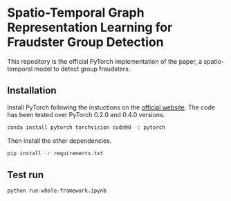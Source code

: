 # Spatio-Temporal Graph Representation Learning for Fraudster Group Detection
This repository is the official PyTorch implementation of the paper, a spatio-temporal model to detect group fraudsters.


## Installation
Install PyTorch following the instuctions on the [official website](https://pytorch.org/). The code has been tested over PyTorch 0.2.0 and 0.4.0 versions.
```bash
conda install pytorch torchvision cuda90 -c pytorch
```
Then install the other dependencies.
```bash
pip install -r requirements.txt
```

## Test run
```bash
python run-whole-framework.ipynb
```


